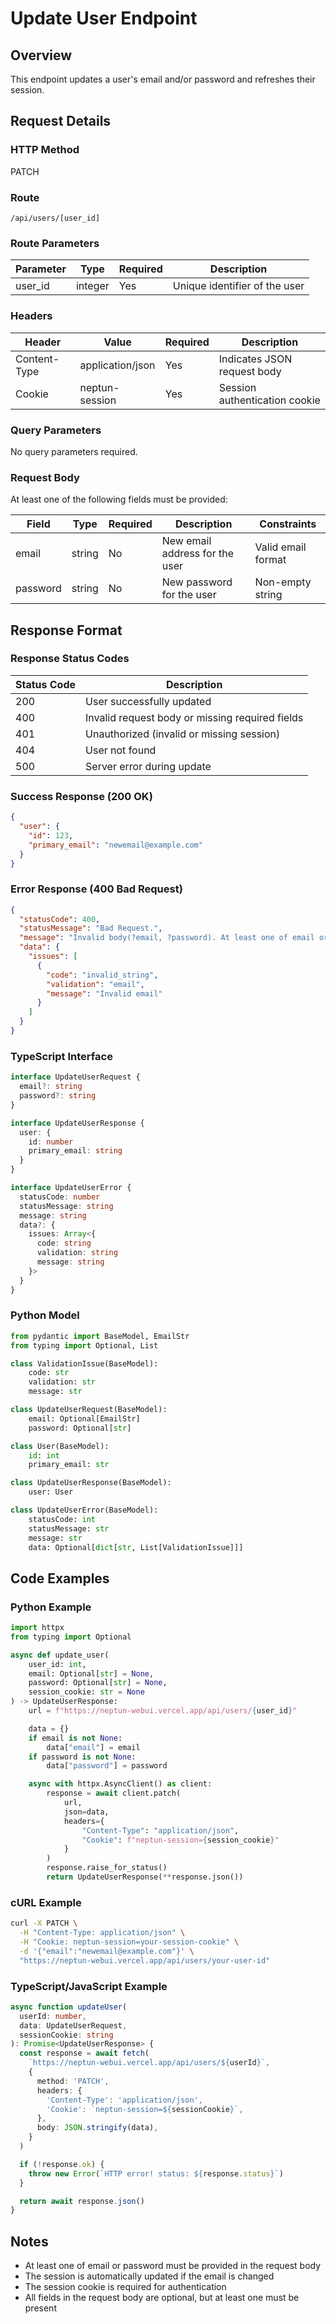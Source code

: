 # Update User Endpoint

## Overview

This endpoint updates a user's email and/or password and refreshes their session.

## Request Details

### HTTP Method

PATCH

### Route

`/api/users/[user_id]`

### Route Parameters

| Parameter | Type    | Required | Description                   |
| --------- | ------- | -------- | ----------------------------- |
| user_id   | integer | Yes      | Unique identifier of the user |

### Headers

| Header       | Value            | Required | Description                   |
| ------------ | ---------------- | -------- | ----------------------------- |
| Content-Type | application/json | Yes      | Indicates JSON request body   |
| Cookie       | neptun-session   | Yes      | Session authentication cookie |

### Query Parameters

No query parameters required.

### Request Body

At least one of the following fields must be provided:

| Field    | Type   | Required | Description                    | Constraints        |
| -------- | ------ | -------- | ------------------------------ | ------------------ |
| email    | string | No       | New email address for the user | Valid email format |
| password | string | No       | New password for the user      | Non-empty string   |

## Response Format

### Response Status Codes

| Status Code | Description                                     |
| ----------- | ----------------------------------------------- |
| 200         | User successfully updated                       |
| 400         | Invalid request body or missing required fields |
| 401         | Unauthorized (invalid or missing session)       |
| 404         | User not found                                  |
| 500         | Server error during update                      |

### Success Response (200 OK)

```json
{
  "user": {
    "id": 123,
    "primary_email": "newemail@example.com"
  }
}
```

### Error Response (400 Bad Request)

```json
{
  "statusCode": 400,
  "statusMessage": "Bad Request.",
  "message": "Invalid body(?email, ?password). At least one of email or password is required.",
  "data": {
    "issues": [
      {
        "code": "invalid_string",
        "validation": "email",
        "message": "Invalid email"
      }
    ]
  }
}
```

### TypeScript Interface

```typescript
interface UpdateUserRequest {
  email?: string
  password?: string
}

interface UpdateUserResponse {
  user: {
    id: number
    primary_email: string
  }
}

interface UpdateUserError {
  statusCode: number
  statusMessage: string
  message: string
  data?: {
    issues: Array<{
      code: string
      validation: string
      message: string
    }>
  }
}
```

### Python Model

```python
from pydantic import BaseModel, EmailStr
from typing import Optional, List

class ValidationIssue(BaseModel):
    code: str
    validation: str
    message: str

class UpdateUserRequest(BaseModel):
    email: Optional[EmailStr]
    password: Optional[str]

class User(BaseModel):
    id: int
    primary_email: str

class UpdateUserResponse(BaseModel):
    user: User

class UpdateUserError(BaseModel):
    statusCode: int
    statusMessage: str
    message: str
    data: Optional[dict[str, List[ValidationIssue]]]
```

## Code Examples

### Python Example

```python
import httpx
from typing import Optional

async def update_user(
    user_id: int,
    email: Optional[str] = None,
    password: Optional[str] = None,
    session_cookie: str = None
) -> UpdateUserResponse:
    url = f"https://neptun-webui.vercel.app/api/users/{user_id}"

    data = {}
    if email is not None:
        data["email"] = email
    if password is not None:
        data["password"] = password

    async with httpx.AsyncClient() as client:
        response = await client.patch(
            url,
            json=data,
            headers={
                "Content-Type": "application/json",
                "Cookie": f"neptun-session={session_cookie}"
            }
        )
        response.raise_for_status()
        return UpdateUserResponse(**response.json())
```

### cURL Example

```bash
curl -X PATCH \
  -H "Content-Type: application/json" \
  -H "Cookie: neptun-session=your-session-cookie" \
  -d '{"email":"newemail@example.com"}' \
  "https://neptun-webui.vercel.app/api/users/your-user-id"
```

### TypeScript/JavaScript Example

```typescript
async function updateUser(
  userId: number,
  data: UpdateUserRequest,
  sessionCookie: string
): Promise<UpdateUserResponse> {
  const response = await fetch(
    `https://neptun-webui.vercel.app/api/users/${userId}`,
    {
      method: 'PATCH',
      headers: {
        'Content-Type': 'application/json',
        'Cookie': `neptun-session=${sessionCookie}`,
      },
      body: JSON.stringify(data),
    }
  )

  if (!response.ok) {
    throw new Error(`HTTP error! status: ${response.status}`)
  }

  return await response.json()
}
```

## Notes

- At least one of email or password must be provided in the request body
- The session is automatically updated if the email is changed
- The session cookie is required for authentication
- All fields in the request body are optional, but at least one must be present
